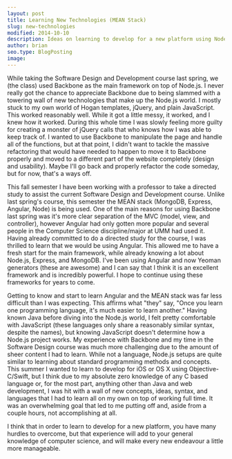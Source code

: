 ```yaml
---
layout: post
title: Learning New Technologies (MEAN Stack)
slug: new-technologies
modified: 2014-10-10
description: Ideas on learning to develop for a new platform using Node.js.
author: brian
seo.type: BlogPosting
image:
---
```


While taking the Software Design and Development course last spring, we (the class) used Backbone as the main framework on top of Node.js. I never really got the chance to appreciate Backbone due to being slammed with a towering wall of new technologies that make up the Node.js world. I mostly stuck to my own world of Hogan templates, jQuery, and plain JavaScript. This worked reasonably well. While it got a little messy, it worked, and I knew how it worked. During this whole time I was slowly feeling more guilty for creating a monster of jQuery calls that who knows how I was able to keep track of. I wanted to use Backbone to manipulate the page and handle all of the functions, but at that point, I didn't want to tackle the massive refactoring that would have needed to happen to move it to Backbone properly and moved to a different part of the website completely (design and usability). Maybe I'll go back and properly refactor the code someday, but for now, that's a ways off.

This fall semester I have been working with a professor to take a directed study to assist the current Software Design and Development course. Unlike last spring's course, this semester the MEAN stack (MongoDB, Express, Angular, Node) is being used. One of the main reasons for using Backbone last spring was it's more clear separation of the MVC (model, view, and controller), however Angular had only gotten more popular and several people in the Computer Science discipline/major at UMM had used it. Having already committed to do a directed study for the course, I was thrilled to learn that we would be using Angular. This allowed me to have a fresh start for the main framework, while already knowing a lot about Node.js, Express, and MongoDB. I've been using Angular and now Yeoman generators (these are awesome) and I can say that I think it is an excellent framework and is incredibly powerful. I hope to continue using these frameworks for years to come.

Getting to know and start to learn Angular and the MEAN stack was far less difficult than I was expecting. This affirms what "they" say, "Once you learn one programming language, it's much easier to learn another." Having known Java before diving into the Node.js world, I felt pretty comfortable with JavaScript (these languages only share a reasonably similar syntax, despite the names), but knowing JavaScript doesn't determine how a Node.js project works. My experience with Backbone and my time in the Software Design course was much more challenging due to the amount of sheer content I had to learn. While not a language, Node.js setups are quite similar to learning about standard programming methods and concepts. This summer I wanted to learn to develop for iOS or OS X using Objective-C/Swift, but I think due to my absolute zero knowledge of any C based language or, for the most part, anything other than Java and web development, I was hit with a wall of new concepts, ideas, syntax, and languages that I had to learn all on my own on top of working full time. It was an overwhelming goal that led to me putting off and, aside from a couple hours, not accomplishing at all.

I think that in order to learn to develop for a new platform, you have many hurdles to overcome, but that experience will add to your general knowledge of computer science, and will make every new endeavour a little more manageable.